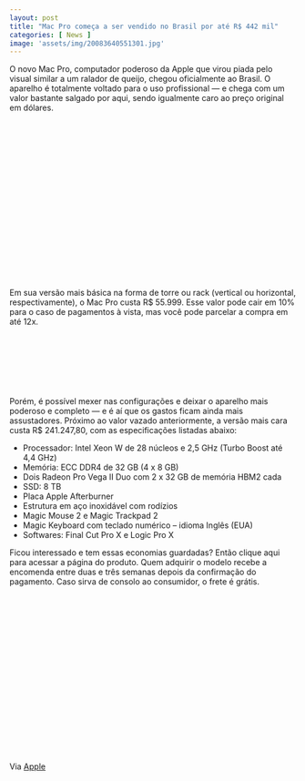 ```yaml
---
layout: post
title: "Mac Pro começa a ser vendido no Brasil por até R$ 442 mil"
categories: [ News ]
image: 'assets/img/20083640551301.jpg'
---
```


O novo Mac Pro, computador poderoso da Apple que virou piada pelo visual similar a um ralador de queijo, chegou oficialmente ao Brasil. O aparelho é totalmente voltado para o uso profissional — e chega com um valor bastante salgado por aqui, sendo igualmente caro ao preço original em dólares.

<!-- QUADRADO -->
<script async src="//pagead2.googlesyndication.com/pagead/js/adsbygoogle.js"></script>
<ins class="adsbygoogle"
style="display:inline-block;width:336px;height:280px"
data-ad-client="ca-pub-2838251107855362"
data-ad-slot="5351066970"></ins>
<script>
(adsbygoogle = window.adsbygoogle || []).push({});
</script>

Em sua versão mais básica na forma de torre ou rack (vertical ou horizontal, respectivamente), o Mac Pro custa R$ 55.999. Esse valor pode cair em 10% para o caso de pagamentos à vista, mas você pode parcelar a compra em até 12x.

<!-- MINI ANÚNCIO -->
<script async src="//pagead2.googlesyndication.com/pagead/js/adsbygoogle.js"></script>
<!-- Games Root -->
<ins class="adsbygoogle"
style="display:inline-block;width:730px;height:95px"
data-ad-client="ca-pub-2838251107855362"
data-ad-slot="5351066970"></ins>
<script>
(adsbygoogle = window.adsbygoogle || []).push({});
</script>

Porém, é possível mexer nas configurações e deixar o aparelho mais poderoso e completo — e é aí que os gastos ficam ainda mais assustadores. Próximo ao valor vazado anteriormente, a versão mais cara custa R$ 241.247,80, com as especificações listadas abaixo:

<!-- RETANGULO LARGO 2 -->
<script async src="//pagead2.googlesyndication.com/pagead/js/adsbygoogle.js"></script>
<ins class="adsbygoogle"
style="display:block; text-align:center;"
data-ad-layout="in-article"
data-ad-format="fluid"
data-ad-client="ca-pub-2838251107855362"
data-ad-slot="8549252987"></ins>
<script>
(adsbygoogle = window.adsbygoogle || []).push({});
</script>

- Processador: Intel Xeon W de 28 núcleos e 2,5 GHz (Turbo Boost até 4,4 GHz)
- Memória: ECC DDR4 de 32 GB (4 x 8 GB)
- Dois Radeon Pro Vega II Duo com 2 x 32 GB de memória HBM2 cada
- SSD: 8 TB
- Placa Apple Afterburner
- Estrutura em aço inoxidável com rodízios
- Magic Mouse 2 e Magic Trackpad 2
- Magic Keyboard com teclado numérico – idioma Inglês (EUA)
- Softwares: Final Cut Pro X e Logic Pro X

<!-- RETANGULO LARGO -->
<script async src="https://pagead2.googlesyndication.com/pagead/js/adsbygoogle.js"></script>
<!-- Informat -->
<ins class="adsbygoogle"
style="display:block"
data-ad-client="ca-pub-2838251107855362"
data-ad-slot="2327980059"
data-ad-format="auto"
data-full-width-responsive="true"></ins>
<script>
(adsbygoogle = window.adsbygoogle || []).push({});
</script>

Ficou interessado e tem essas economias guardadas? Então clique aqui para acessar a página do produto. Quem adquirir o modelo recebe a encomenda entre duas e três semanas depois da confirmação do pagamento. Caso sirva de consolo ao consumidor, o frete é grátis.

<!-- QUADRADO -->
<script async src="//pagead2.googlesyndication.com/pagead/js/adsbygoogle.js"></script>
<ins class="adsbygoogle"
style="display:inline-block;width:336px;height:280px"
data-ad-client="ca-pub-2838251107855362"
data-ad-slot="5351066970"></ins>
<script>
(adsbygoogle = window.adsbygoogle || []).push({});
</script>

Via [Apple](https://www.apple.com/br/shop/buy-mac/mac-pro/torre?afid=p239%257C1397338&cid=aos-br-aff-ir#)
